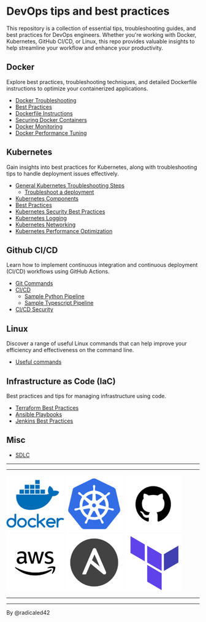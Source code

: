# DevOps tips and best practices

This repository is a collection of essential tips, troubleshooting guides, and best practices for DevOps engineers. Whether you're working with Docker, Kubernetes, GitHub CI/CD, or Linux, this repo provides valuable insights to help streamline your workflow and enhance your productivity.

## Docker

Explore best practices, troubleshooting techniques, and detailed Dockerfile instructions to optimize your containerized applications.

- [Docker Troubleshooting](./docker/docker_troubleshooting.md)
- [Best Practices](./docker/docker_best_practices.md)
- [Dockerfile Instructions](./docker/dockerfile_instructions.md)
- [Securing Docker Containers](./docker/docker_security.md)
- [Docker Monitoring](./docker/docker_monitoring.md)
- [Docker Performance Tuning](./docker/docker_performance.md)

## Kubernetes

Gain insights into best practices for Kubernetes, along with troubleshooting tips to handle deployment issues effectively.

- [General Kubernetes Troubleshooting Steps](./kubernetes/general_troubleshooting.md)
  - [Troubleshoot a deployment](./kubernetes/troubleshooting_deployments.md)
- [Kubernetes Components](./kubernetes/kubernetes_components.md)
- [Best Practices](./kubernetes/best_practices.md)
- [Kubernetes Security Best Practices](./kubernetes/kubernetes_security.md)
- [Kubernetes Logging](./kubernetes/kubernetes_logging.md)
- [Kubernetes Networking](./kubernetes/kubernetes_networking.md)
- [Kubernetes Performance Optimization](./kubernetes/kubernetes_performance.md)

## Github CI/CD

Learn how to implement continuous integration and continuous deployment (CI/CD) workflows using GitHub Actions.

- [Git Commands](./github/git_commands.md)
- [CI/CD](./github/cicd.md)
  - [Sample Python Pipeline](./github/ci_pipeline_python.md)
  - [Sample Typescript Pipeline](/github/ci_pipeline_typescript.md)
- [CI/CD Security](./github/cicd_security.md)

## Linux

Discover a range of useful Linux commands that can help improve your efficiency and effectiveness on the command line.

- [Useful commands](./linux/useful_commands.md)

## Infrastructure as Code (IaC)

Best practices and tips for managing infrastructure using code.

  - [Terraform Best Practices](./iac/terraform_best_practices.md)
  - [Ansible Playbooks](./iac/ansible_playbooks.md)
  - [Jenkins Best Practices](./iac/jenkins_best_practices.md)

## Misc

- [SDLC](./AWS/sdlc.md)

----
----

<p float="left">
  <img src="./files/docker.png" alt="Docker" width="150" />
  <img src="./files/kubernetes.png" alt="Kubernetes" width="150" />
  <img src="./files/github.png" alt="GitHub" width="150" />
  <img src="./files/4923041_aws_icon.png" alt="AWS" width="150" />
  <img src="./files/icons8-ansible-240.png" alt="Ansible" width="150" />
  <img src="./files/icons8-terraform-240.png" alt="Terraform" width="150" />
</p>

----
----

By @radicaled42